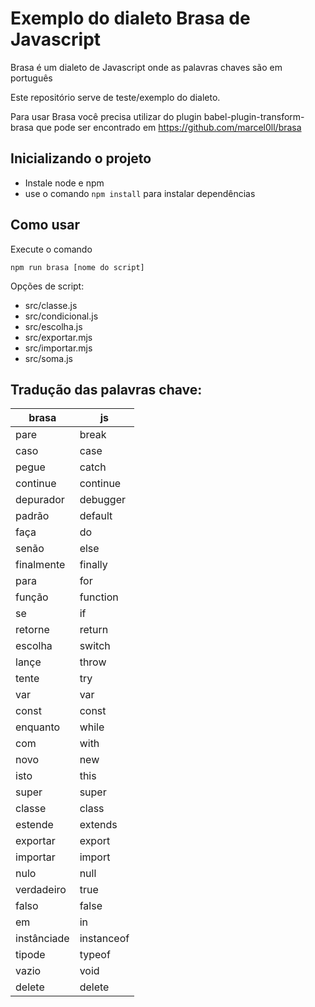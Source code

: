 # Exemplo do dialeto Brasa de Javascript

Brasa é um dialeto de Javascript onde as palavras chaves são em português

Este repositório serve de teste/exemplo do dialeto.

Para usar Brasa você precisa utilizar do plugin babel-plugin-transform-brasa que
pode ser encontrado em https://github.com/marcel0ll/brasa

## Inicializando o projeto

* Instale node e npm
* use o comando `npm install` para instalar dependências

## Como usar

Execute o comando

`npm run brasa [nome do script]`


Opções de script:

- src/classe.js
- src/condicional.js
- src/escolha.js
- src/exportar.mjs
- src/importar.mjs
- src/soma.js


## Tradução das palavras chave:

| brasa         | js         |
| ------------- | ---------  |
| pare          | break      |
| caso          | case       |
| pegue         | catch      |
| continue      | continue   |
| depurador     | debugger   |
| padrão        | default    |
| faça          | do         |
| senão         | else       |
| finalmente    | finally    |
| para          | for        |
| função        | function   |
| se            | if         |
| retorne       | return     |
| escolha       | switch     |
| lançe         | throw      |
| tente         | try        |
| var           | var        |
| const         | const      |
| enquanto      | while      |
| com           | with       |
| novo          | new        |
| isto          | this       |
| super         | super      |
| classe        | class      |
| estende       | extends    |
| exportar      | export     |
| importar      | import     |
| nulo          | null       |
| verdadeiro    | true       |
| falso         | false      |
| em            | in         |
| instânciade   | instanceof |
| tipode        | typeof     |
| vazio         | void       |
| delete        | delete     |


